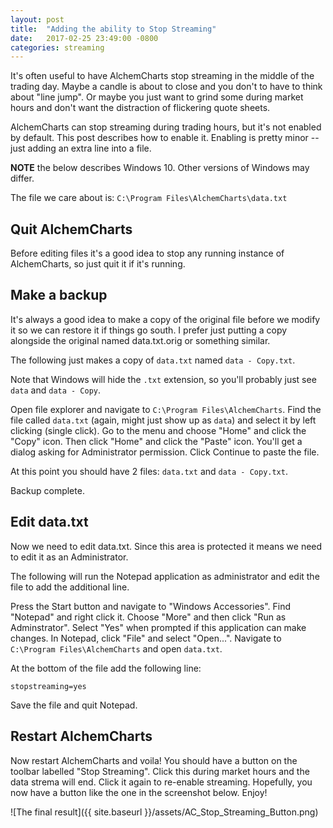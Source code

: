 ```yaml
---
layout: post
title:  "Adding the ability to Stop Streaming"
date:   2017-02-25 23:49:00 -0800
categories: streaming
---
```

It's often useful to have AlchemCharts stop streaming in the middle of the trading day. Maybe a candle is about to close and you don't to have to think about "line jump". Or maybe you just want to grind some during market hours and don't want the distraction of flickering quote sheets. 

AlchemCharts can stop streaming during trading hours, but it's not enabled by default. This post describes how to enable it. Enabling is pretty minor -- just adding an extra line into a file.

**NOTE** the below describes Windows 10. Other versions of Windows may differ. 

The file we care about is: `C:\Program Files\AlchemCharts\data.txt`

## Quit AlchemCharts
Before editing files it's a good idea to stop any running instance of AlchemCharts, so just quit it if it's running.

## Make a backup
It's always a good idea to make a copy of the original file before we modify it so we can restore it if things go south. I prefer just putting a copy alongside the original named data.txt.orig or something similar. 

The following just makes a copy of `data.txt` named `data - Copy.txt`.

Note that Windows will hide the `.txt` extension, so you'll probably just see `data` and `data - Copy`.

Open file explorer and navigate to `C:\Program Files\AlchemCharts`. Find the file called `data.txt` (again, might just show up as `data`) and select it by left clicking (single click). Go to the menu and choose "Home" and click the "Copy" icon. Then click "Home" and click the "Paste" icon. You'll get a dialog asking for Administrator permission. Click Continue to paste the file.

At this point you should have 2 files: `data.txt` and `data - Copy.txt`. 

Backup complete.

## Edit data.txt
Now we need to edit data.txt. Since this area is protected it means we need to edit it as an Administrator. 

The following will run the Notepad application as administrator and edit the file to add the additional line.

Press the Start button and navigate to "Windows Accessories". Find "Notepad" and right click it. Choose "More" and then click "Run as Adminstrator". Select "Yes" when prompted if this application can make changes. In Notepad, click "File" and select "Open...". Navigate to `C:\Program Files\AlchemCharts` and open `data.txt`. 

At the bottom of the file add the following line:

    stopstreaming=yes

Save the file and quit Notepad.

## Restart AlchemCharts
Now restart AlchemCharts and voila! You should have a button on the toolbar labelled "Stop Streaming". Click this during market hours and the data strema will end. Click it again to re-enable streaming. Hopefully, you now have a button like the one in the screenshot below. Enjoy!

![The final result]({{ site.baseurl }}/assets/AC_Stop_Streaming_Button.png)

